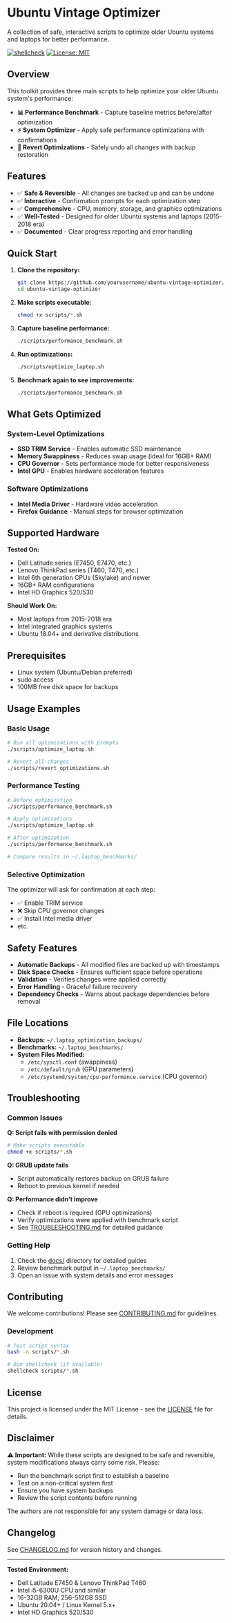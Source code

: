 # Ubuntu Vintage Optimizer

A collection of safe, interactive scripts to optimize older Ubuntu systems and laptops for better performance.

[![shellcheck](https://github.com/yourusername/ubuntu-vintage-optimizer/workflows/shellcheck/badge.svg)](https://github.com/yourusername/ubuntu-vintage-optimizer/actions)
[![License: MIT](https://img.shields.io/badge/License-MIT-yellow.svg)](https://opensource.org/licenses/MIT)

## Overview

This toolkit provides three main scripts to help optimize your older Ubuntu system's performance:

- **📊 Performance Benchmark** - Capture baseline metrics before/after optimization
- **⚡ System Optimizer** - Apply safe performance optimizations with confirmations
- **🔄 Revert Optimizations** - Safely undo all changes with backup restoration

## Features

- ✅ **Safe & Reversible** - All changes are backed up and can be undone
- ✅ **Interactive** - Confirmation prompts for each optimization step
- ✅ **Comprehensive** - CPU, memory, storage, and graphics optimizations
- ✅ **Well-Tested** - Designed for older Ubuntu systems and laptops (2015-2018 era)
- ✅ **Documented** - Clear progress reporting and error handling

## Quick Start

1. **Clone the repository:**
   ```bash
   git clone https://github.com/yourusername/ubuntu-vintage-optimizer.git
   cd ubuntu-vintage-optimizer
   ```

2. **Make scripts executable:**
   ```bash
   chmod +x scripts/*.sh
   ```

3. **Capture baseline performance:**
   ```bash
   ./scripts/performance_benchmark.sh
   ```

4. **Run optimizations:**
   ```bash
   ./scripts/optimize_laptop.sh
   ```

5. **Benchmark again to see improvements:**
   ```bash
   ./scripts/performance_benchmark.sh
   ```

## What Gets Optimized

### System-Level Optimizations
- **SSD TRIM Service** - Enables automatic SSD maintenance
- **Memory Swappiness** - Reduces swap usage (ideal for 16GB+ RAM)
- **CPU Governor** - Sets performance mode for better responsiveness
- **Intel GPU** - Enables hardware acceleration features

### Software Optimizations
- **Intel Media Driver** - Hardware video acceleration
- **Firefox Guidance** - Manual steps for browser optimization

## Supported Hardware

**Tested On:**
- Dell Latitude series (E7450, E7470, etc.)
- Lenovo ThinkPad series (T460, T470, etc.)
- Intel 6th generation CPUs (Skylake) and newer
- 16GB+ RAM configurations
- Intel HD Graphics 520/530

**Should Work On:**
- Most laptops from 2015-2018 era
- Intel integrated graphics systems
- Ubuntu 18.04+ and derivative distributions

## Prerequisites

- Linux system (Ubuntu/Debian preferred)
- sudo access
- 100MB free disk space for backups

## Usage Examples

### Basic Usage
```bash
# Run all optimizations with prompts
./scripts/optimize_laptop.sh

# Revert all changes
./scripts/revert_optimizations.sh
```

### Performance Testing
```bash
# Before optimization
./scripts/performance_benchmark.sh

# Apply optimizations
./scripts/optimize_laptop.sh

# After optimization  
./scripts/performance_benchmark.sh

# Compare results in ~/.laptop_benchmarks/
```

### Selective Optimization
The optimizer will ask for confirmation at each step:
- ✅ Enable TRIM service
- ❌ Skip CPU governor changes
- ✅ Install Intel media driver
- etc.

## Safety Features

- **Automatic Backups** - All modified files are backed up with timestamps
- **Disk Space Checks** - Ensures sufficient space before operations
- **Validation** - Verifies changes were applied correctly
- **Error Handling** - Graceful failure recovery
- **Dependency Checks** - Warns about package dependencies before removal

## File Locations

- **Backups:** `~/.laptop_optimization_backups/`
- **Benchmarks:** `~/.laptop_benchmarks/`
- **System Files Modified:**
  - `/etc/sysctl.conf` (swappiness)
  - `/etc/default/grub` (GPU parameters)
  - `/etc/systemd/system/cpu-performance.service` (CPU governor)

## Troubleshooting

### Common Issues

**Q: Script fails with permission denied**
```bash
# Make scripts executable
chmod +x scripts/*.sh
```

**Q: GRUB update fails**
- Script automatically restores backup on GRUB failure
- Reboot to previous kernel if needed

**Q: Performance didn't improve**
- Check if reboot is required (GPU optimizations)
- Verify optimizations were applied with benchmark script
- See [TROUBLESHOOTING.md](docs/TROUBLESHOOTING.md) for detailed guidance

### Getting Help

1. Check the [docs/](docs/) directory for detailed guides
2. Review benchmark output in `~/.laptop_benchmarks/`
3. Open an issue with system details and error messages

## Contributing

We welcome contributions! Please see [CONTRIBUTING.md](CONTRIBUTING.md) for guidelines.

### Development

```bash
# Test script syntax
bash -n scripts/*.sh

# Run shellcheck (if available)
shellcheck scripts/*.sh
```

## License

This project is licensed under the MIT License - see the [LICENSE](LICENSE) file for details.

## Disclaimer

⚠️ **Important:** While these scripts are designed to be safe and reversible, system modifications always carry some risk. Please:

- Run the benchmark script first to establish a baseline
- Test on a non-critical system first
- Ensure you have system backups
- Review the script contents before running

The authors are not responsible for any system damage or data loss.

## Changelog

See [CHANGELOG.md](CHANGELOG.md) for version history and changes.

---

**Tested Environment:**
- Dell Latitude E7450 & Lenovo ThinkPad T460
- Intel i5-6300U CPU and similar
- 16-32GB RAM, 256-512GB SSD
- Ubuntu 20.04+ / Linux Kernel 5.x+
- Intel HD Graphics 520/530